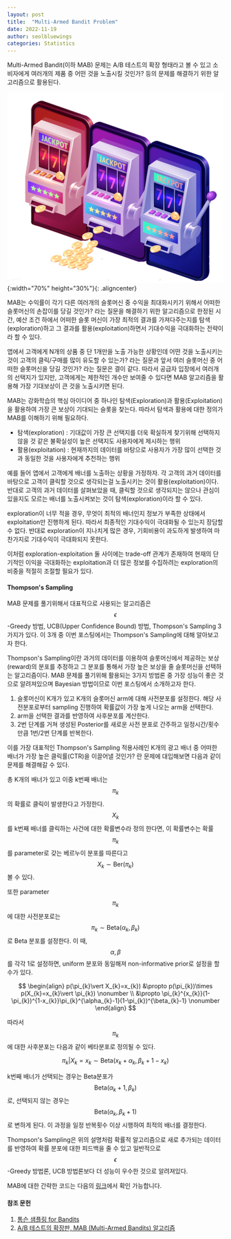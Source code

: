 ```yaml
---
layout: post
title:  "Multi-Armed Bandit Problem"
date: 2022-11-19
author: seolbluewings
categories: Statistics
---
```



Multi-Armed Bandit(이하 MAB) 문제는 A/B 테스트의 확장 형태라고 볼 수 있고 소비자에게 여러개의 제품 중 어떤 것을 노출시킬 것인가? 등의 문제를 해결하기 위한 알고리즘으로 활용된다.

![MAB](https://github.com/seolbluewings/seolbluewings.github.io/blob/master/assets/MAB.png?raw=true){:width="70%" height="30%"}{: .aligncenter}

MAB는 수익률이 각기 다른 여러개의 슬롯머신 중 수익을 최대화시키기 위해서 어떠한 슬롯머신의 손잡이를 당길 것인가? 라는 질문을 해결하기 위한 알고리즘으로 한정된 시간, 예산 조건 하에서 어떠한 슬롯 머신이 가장 최적의 결과를 가져다주는지를 탐색(exploration)하고 그 결과를 활용(exploitation)하면서 기대수익을 극대화하는 전략이라 할 수 있다.

앱에서 고객에게 N개의 상품 중 단 1개만을 노출 가능한 상황인데 어떤 것을 노출시키는 것이 고객의 클릭/구매를 많이 유도할 수 있는가? 라는 질문과 앞서 여러 슬롯머신 중 어떠한 슬롯머신을 당길 것인가? 라는 질문은 결이 같다. 따라서 공급자 입장에서 여러개의 선택지가 있지만, 고객에게는 제한적인 개수만 보여줄 수 있다면 MAB 알고리즘을 활용해 가장 기대보상이 큰 것을 노출시키면 된다.

MAB는 강화학습의 핵심 아이디어 중 하나인 탐색(Exploration)과 활용(Exploitation)을 활용하여 가장 큰 보상이 기대되는 슬롯을 찾는다. 따라서 탐색과 활용에 대한 정의가 MAB를 이해하기 위해 필요하다.

- 탐색(exploration) : 기대값이 가장 큰 선택지를 더욱 확실하게 찾기위해 선택하지 않을 것 같은 불확실성이 높은 선택지도 사용자에게 제시하는 행위
- 활용(exploitation) : 현재까지의 데이터를 바탕으로 사용자가 가장 많이 선택한 것과 동일한 것을 사용자에게 추천하는 행위

예를 들어 앱에서 고객에게 배너를 노출하는 상황을 가정하자. 각 고객의 과거 데이터를 바탕으로 고객이 클릭할 것으로 생각되는걸 노출시키는 것이 활용(exploitation)이다. 반대로 고객의 과거 데이터를 살펴보았을 때, 클릭할 것으로 생각되지는 않으나 관심이 있을지도 모르는 배너를 노출시켜보는 것이 탐색(exploration)이라 할 수 있다.

exploration이 너무 적을 경우, 무엇이 최적의 배너인지 정보가 부족한 상태에서 exploitation만 진행하게 된다. 따라서 최종적인 기대수익이 극대화될 수 있는지 장담할 수 없다. 반대로 exploration이 지나치게 많은 경우, 기회비용이 과도하게 발생하여 마찬가지로 기대수익이 극대화되지 못한다.

이처럼 exploration-exploitation 둘 사이에는 trade-off 관계가 존재하여 현재의 단기적인 이익을 극대화하는 exploitation과 더 많은 정보를 수집하려는 exploration의 비중을 적절히 조절할 필요가 있다.

#### Thompson's Sampling

MAB 문제를 풀기위해서 대표적으로 사용되는 알고리즘은 $$\epsilon$$-Greedy 방법, UCB(Upper Confidence Bound) 방법, Thompson's Sampling 3가지가 있다. 이 3개 중 이번 포스팅에서는 Thompson's Sampling에 대해 알아보고자 한다.

Thompson's Sampling이란 과거의 데이터를 이용하여 슬롯머신에서 제공하는 보상(reward)의 분포를 추정하고 그 분포를 통해서 가장 높은 보상을 줄 슬롯머신을 선택하는 알고리즘이다. MAB 문제를 풀기위해 활용되는 3가지 방법론 중 가장 성능이 좋은 것으로 알려져있으며 Bayesian 방법이므로 이번 포스팅에서 소개하고자 한다.

1. 슬롯머신이 K개가 있고 K개의 슬롯머신 arm에 대해 사전분포를 설정한다. 해당 사전분포로부터 sampling 진행하여 확률값이 가장 높게 나오는 arm을 선택한다.
2. arm을 선택한 결과를 반영하여 사후분포를 계산한다.
3. 2번 단계를 거쳐 생성된 Posterior를 새로운 사전 분포로 간주하고 일정시간/횟수만큼 1번/2번 단계를 반복한다.

이를 가장 대표적인 Thompson's Sampling 적용사례인 K개의 광고 배너 중 어떠한 배너가 가장 높은 클릭률(CTR)을 이끌어낼 것인가? 란 문제에 대입해보면 다음과 같이 문제를 해결해갈 수 있다.

총 K개의 배너가 있고 이중 k번째 배너는 $$\pi_{k}$$의 확률로 클릭이 발생한다고 가정한다. $$X_{k}$$를 k번째 배너를 클릭하는 사건에 대한 확률변수라 정의 한다면, 이 확률변수는 확률 $$\pi_{k}$$를 parameter로 갖는 베르누이 분포를 따른다고 $$X_{k} \sim \text{Ber}(\pi_{k})$$ 볼 수 있다.

또한 parameter $$\pi_{k}$$ 에 대한 사전분포로는 $$\pi_{k} \sim \text{Beta}(\alpha_{k},\beta_{k})$$ 로 Beta 분포를 설정한다. 이 때, $$\alpha,\beta$$를 각각 1로 설정하면, uniform 분포와 동일해져 non-informative prior로 설정을 할 수가 있다.

$$
\begin{align}
p(\pi_{k}\vert X_{k}=x_{k}) &\propto p(\pi_{k})\times p(X_{k}=x_{k}\vert \pi_{k}) \nonumber \\
&\propto \pi_{k}^{x_{k}}(1-\pi_{k})^{1-x_{k}}\pi_{k}^{\alpha_{k}-1}(1-\pi_{k})^{\beta_{k}-1} \nonumber
\end{align}
$$

따라서 $$\pi_{k}$$에 대한 사후분포는 다음과 같이 베타분포로 정의될 수 있다.

$$ \pi_{k}\vert X_{k}=x_{k} \sim \text{Beta}(x_{k}+\alpha_{k}, \beta_{k}+1-x_{k}) $$

k번째 배너가 선택되는 경우는 Beta분포가 $$ \text{Beta}(\alpha_{k}+1,\beta_{k}) $$로, 선택되지 않는 경우는 $$ \text{Beta}(\alpha_{k},\beta_{k}+1) $$ 로 변하게 된다. 이 과정을 일정 반복횟수 이상 시행하여 최적의 배너를 결정한다.

Thompson's Sampling은 위의 설명처럼 확률적 알고리즘으로 새로 추가되는 데이터를 반영하여 확률 분포에 대한 피드백을 줄 수 있고 일반적으로 $$\epsilon$$-Greedy 방법론, UCB 방법론보다 더 성능이 우수한 것으로 알려져있다.

MAB에 대한 간략한 코드는 다음의 [링크](https://github.com/seolbluewings/python_study/blob/master/01.study/MAB.py)에서 확인 가능합니다.


#### 참조 문헌
1. [톰슨 샘플링 for Bandits](https://brunch.co.kr/@chris-song/66) <br>
2. [A/B 테스트의 확장판, MAB (Multi-Armed Bandits) 알고리즘](https://assaeunji.github.io/bayesian/2021-01-30-mab/)
